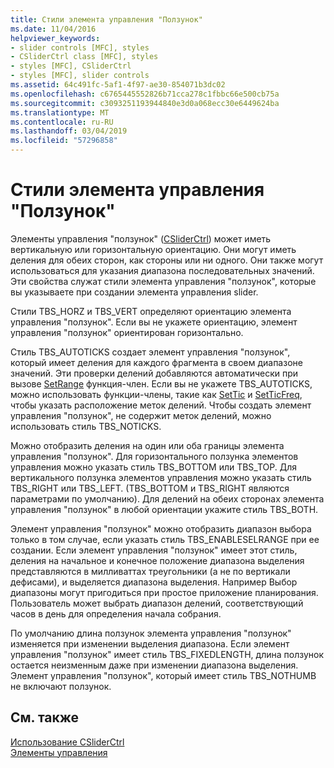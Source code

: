 ```yaml
---
title: Стили элемента управления "Ползунок"
ms.date: 11/04/2016
helpviewer_keywords:
- slider controls [MFC], styles
- CSliderCtrl class [MFC], styles
- styles [MFC], CSliderCtrl
- styles [MFC], slider controls
ms.assetid: 64c491fc-5af1-4f97-ae30-854071b3dc02
ms.openlocfilehash: c6765445552826b71cca278c1fbbc66e500cb75a
ms.sourcegitcommit: c3093251193944840e3d0a068ecc30e6449624ba
ms.translationtype: MT
ms.contentlocale: ru-RU
ms.lasthandoff: 03/04/2019
ms.locfileid: "57296858"
---
```

# <a name="slider-control-styles"></a>Стили элемента управления "Ползунок"

Элементы управления "ползунок" ([CSliderCtrl](../mfc/reference/csliderctrl-class.md)) может иметь вертикальную или горизонтальную ориентацию. Они могут иметь деления для обеих сторон, как стороны или ни одного. Они также могут использоваться для указания диапазона последовательных значений. Эти свойства служат стили элемента управления "ползунок", которые вы указываете при создании элемента управления slider.

Стили TBS_HORZ и TBS_VERT определяют ориентацию элемента управления "ползунок". Если вы не укажете ориентацию, элемент управления "ползунок" ориентирован горизонтально.

Стиль TBS_AUTOTICKS создает элемент управления "ползунок", который имеет деления для каждого фрагмента в своем диапазоне значений. Эти проверки делений добавляются автоматически при вызове [SetRange](../mfc/reference/csliderctrl-class.md#setrange) функция-член. Если вы не укажете TBS_AUTOTICKS, можно использовать функции-члены, такие как [SetTic](../mfc/reference/csliderctrl-class.md#settic) и [SetTicFreq](../mfc/reference/csliderctrl-class.md#setticfreq), чтобы указать расположение меток делений. Чтобы создать элемент управления "ползунок", не содержит меток делений, можно использовать стиль TBS_NOTICKS.

Можно отобразить деления на один или оба границы элемента управления "ползунок". Для горизонтального ползунка элементов управления можно указать стиль TBS_BOTTOM или TBS_TOP. Для вертикального ползунка элементов управления можно указать стиль TBS_RIGHT или TBS_LEFT. (TBS_BOTTOM и TBS_RIGHT являются параметрами по умолчанию). Для делений на обеих сторонах элемента управления "ползунок" в любой ориентации укажите стиль TBS_BOTH.

Элемент управления "ползунок" можно отобразить диапазон выбора только в том случае, если указать стиль TBS_ENABLESELRANGE при ее создании. Если элемент управления "ползунок" имеет этот стиль, деления на начальное и конечное положение диапазона выделения представляются в милливаттах треугольники (а не по вертикали дефисами), и выделяется диапазона выделения. Например Выбор диапазоны могут пригодиться при простое приложение планирования. Пользователь может выбрать диапазон делений, соответствующий часов в день для определения начала собрания.

По умолчанию длина ползунок элемента управления "ползунок" изменяется при изменении выделения диапазона. Если элемент управления "ползунок" имеет стиль TBS_FIXEDLENGTH, длина ползунок остается неизменным даже при изменении диапазона выделения. Элемент управления "ползунок", который имеет стиль TBS_NOTHUMB не включают ползунок.

## <a name="see-also"></a>См. также

[Использование CSliderCtrl](../mfc/using-csliderctrl.md)<br/>
[Элементы управления](../mfc/controls-mfc.md)
